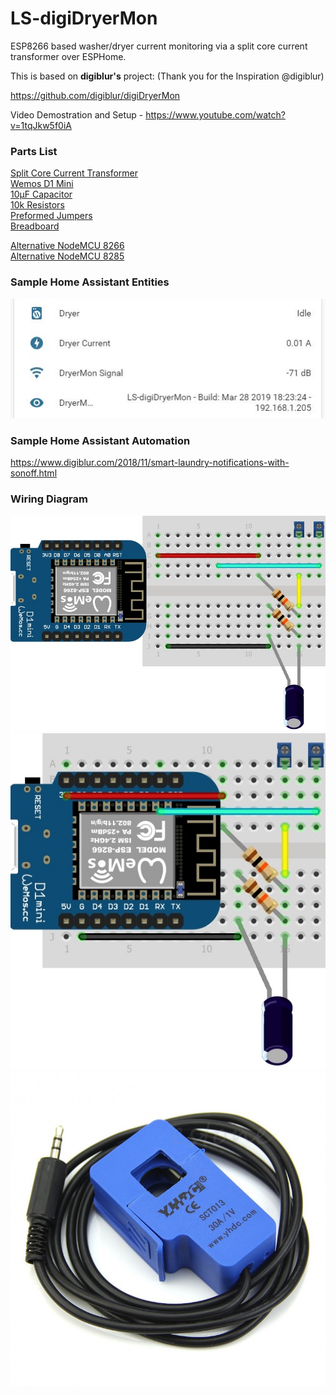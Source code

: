 # LS-digiDryerMon
ESP8266 based washer/dryer current monitoring via a split core current transformer over ESPHome.  

This is based on **digiblur's** project: (Thank you for the Inspiration @digiblur)

https://github.com/digiblur/digiDryerMon

Video Demostration and Setup - https://www.youtube.com/watch?v=1tqJkw5f0iA

### Parts List
[Split Core Current Transformer](https://amzn.to/2XDcnoX)  
[Wemos D1 Mini](https://amzn.to/2SHvFpk)  
[10µF Capacitor](https://amzn.to/2VFhGC6)  
[10k Resistors](https://amzn.to/2ErWhWi)  
[Preformed Jumpers](https://amzn.to/2Ha3bCs)  
[Breadboard](https://amzn.to/2HbdINP)  

[Alternative NodeMCU 8266](https://amzn.to/2Eo3Ahu)  
[Alternative NodeMCU 8285](https://amzn.to/2TdNMIo)

### Sample Home Assistant Entities 
![alt text](https://raw.githubusercontent.com/LuckyStyle/LS-digiDryerMon/master/jpgs/entities.JPG "Entities")

### Sample Home Assistant Automation
https://www.digiblur.com/2018/11/smart-laundry-notifications-with-sonoff.html

### Wiring Diagram
![alt text](https://raw.githubusercontent.com/LuckyStyle/LS-digiDryerMon/master/jpgs/digiDryerMonLayout1.jpg "Wiring Diagram")
![alt text](https://raw.githubusercontent.com/LuckyStyle/LS-digiDryerMon/master/jpgs/digiDryerMonLayout2.jpg "Wiring Diagram2")
![alt text](https://raw.githubusercontent.com/LuckyStyle/LS-digiDryerMon/master/jpgs/sct-013-030-30a.jpg "SCT 30A/1V")
